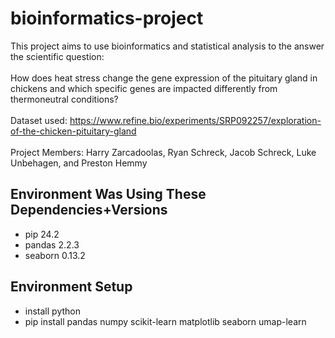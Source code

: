 # bioinformatics-project
This project aims to use bioinformatics and statistical analysis to the answer the scientific question: <br><br>How does heat stress change the gene expression of the pituitary gland in chickens and which specific genes are impacted differently from thermoneutral conditions?
<br><br>Dataset used: https://www.refine.bio/experiments/SRP092257/exploration-of-the-chicken-pituitary-gland
<br><br>Project Members: Harry Zarcadoolas, Ryan Schreck, Jacob Schreck, Luke Unbehagen, and Preston Hemmy


## Environment Was Using These Dependencies+Versions

- pip 24.2
- pandas 2.2.3
- seaborn 0.13.2

## Environment Setup

- install python
- pip install pandas numpy scikit-learn matplotlib seaborn umap-learn